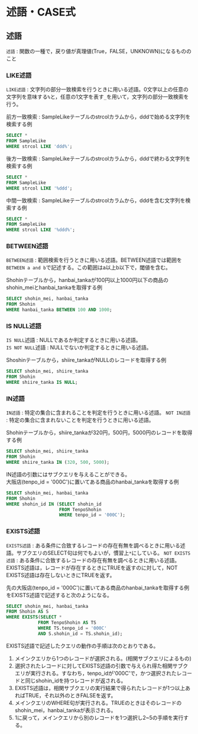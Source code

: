 # 述語・CASE式

## 述語
`述語` : 関数の一種で，戻り値が真理値(True，FALSE，UNKNOWN)になるもののこと

### LIKE述語
`LIKE述語` : 文字列の部分一致検索を行うときに用いる述語。0文字以上の任意の文字列を意味する`%`と，任意の1文字を表す`_`を用いて，文字列の部分一致検索を行う。

前方一致検索 : SampleLikeテーブルのstrcolカラムから，dddで始める文字列を検索する例
```sql
SELECT *
FROM SampleLike
WHERE strcol LIKE 'ddd%';
```

後方一致検索 : SampleLikeテーブルのstrcolカラムから，dddで終わる文字列を検索する例
```sql
SELECT *
FROM SampleLike
WHERE strcol LIKE '%ddd';
```

中間一致検索 : SampleLikeテーブルのstrcolカラムから，dddを含む文字列を検索する例
```sql
SELECT *
FROM SampleLike
WHERE strcol LIKE '%ddd%';
```

### BETWEEN述語
`BETWEEN述語` : 範囲検索を行うときに用いる述語。BETWEEN述語では範囲を`BETWEEN a and b`で記述する。この範囲はa以上b以下で，閾値を含む。

Shohinテーブルから，hanbai_tankaが100円以上1000円以下の商品のshohin_meiとhanbai_tankaを取得する例
```sql
SELECT shohin_mei, hanbai_tanka
FROM Shohin
WHERE hanbai_tanka BETWEEN 100 AND 1000;
```

### IS NULL述語
`IS NULL`述語 : NULLであるか判定するときに用いる述語。  
`IS NOT NULL`述語 : NULLでないか判定するときに用いる述語。

Shoshinテーブルから，shiire_tankaがNULLのレコードを取得する例
```sql
SELECT shohin_mei, shiire_tanka
FROM Shohin
WHERE shiire_tanka IS NULL;
```

### IN述語
`IN述語` : 特定の集合に含まれることを判定を行うときに用いる述語。
`NOT IN述語` : 特定の集合に含まれないことを判定を行うときに用いる述語。

Shohinテーブルから，shiire_tankaが320円，500円，5000円のレコードを取得する例
```sql
SELECT shohin_mei, shiire_tanka
FROM Shohin
WHERE shiire_tanka IN (320, 500, 5000);
```

IN述語の引数にはサブクエリを与えることができる。  
大阪店(tenpo_id = '000C')に置いてある商品のhanbai_tankaを取得する例
```sql
SELECT shohin_mei, hanbai_tanka
FROM Shohin
WHERE shohin_id IN (SELECT shohin_id 
                    FROM TenpoShohin
                    WHERE tenpo_id = '000C');
```

### EXISTS述語
`EXISTS述語` : ある条件に合致するレコードの存在有無を調べるときに用いる述語。サブクエリのSELECT句は何でもよいが，慣習上`*`にしている。
`NOT EXISTS述語` : ある条件に合致するレコードの存在有無を調べるときに用いる述語。EXISTS述語は，レコードが存在するときにTRUEを返すのに対して，NOT EXISTS述語は存在しないときにTRUEを返す。

先の大阪店(tenpo_id = '000C')に置いてある商品のhanbai_tankaを取得する例をEXISTS述語で記述すると次のようになる。
```sql
SELECT shohin_mei, hanbai_tanka
FROM Shohin AS S
WHERE EXISTS(SELECT *
            FROM TenpoShohin AS TS
            WHERE TS.tenpo_id = '000C'
            AND S.shohin_id = TS.shohin_id);
```

EXISTS述語で記述したクエリの動作の手順は次のとおりである。
1. メインクエリから1つのレコードが選択される。(相関サブクエリによるもの)
2. 選択されたレコードに対してEXISTS述語の引数で与えられ得た相関サブクエリが実行される。すなわち，tenpo_idが'000C'で，かつ選択されたレコードと同じshohin_idを持つレコードが返される。
3. EXISTS述語は，相関サブクエリの実行結果で得られたレコードが1つ以上あればTRUE，それ以外のときFALSEを返す。
4. メインクエリのWHERE句が実行される。TRUEのときはそのレコードのshohin_mei，hanbai_tankaが表示される。
5. 1に戻って，メインクエリから別のレコードを1つ選択し2~5の手順を実行する。
